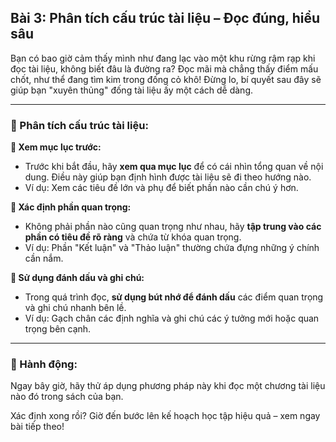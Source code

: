 ## Bài 3: Phân tích cấu trúc tài liệu – Đọc đúng, hiểu sâu

Bạn có bao giờ cảm thấy mình như đang lạc vào một khu rừng rậm rạp khi đọc tài liệu, không biết đâu là đường ra? Đọc mãi mà chẳng thấy điểm mấu chốt, như thể đang tìm kim trong đống cỏ khô! Đừng lo, bí quyết sau đây sẽ giúp bạn "xuyên thủng" đống tài liệu ấy một cách dễ dàng.

---

### 📌 Phân tích cấu trúc tài liệu:

**🔹 Xem mục lục trước:**
- Trước khi bắt đầu, hãy **xem qua mục lục** để có cái nhìn tổng quan về nội dung. Điều này giúp bạn định hình được tài liệu sẽ đi theo hướng nào.
- Ví dụ: Xem các tiêu đề lớn và phụ để biết phần nào cần chú ý hơn.

**🔹 Xác định phần quan trọng:**
- Không phải phần nào cũng quan trọng như nhau, hãy **tập trung vào các phần có tiêu đề rõ ràng** và chứa từ khóa quan trọng.
- Ví dụ: Phần "Kết luận" và "Thảo luận" thường chứa đựng những ý chính cần nắm.

**🔹 Sử dụng đánh dấu và ghi chú:**
- Trong quá trình đọc, **sử dụng bút nhớ để đánh dấu** các điểm quan trọng và ghi chú nhanh bên lề.
- Ví dụ: Gạch chân các định nghĩa và ghi chú các ý tưởng mới hoặc quan trọng bên cạnh.

---

### 🚀 Hành động:

Ngay bây giờ, hãy thử áp dụng phương pháp này khi đọc một chương tài liệu nào đó trong sách của bạn.

Xác định xong rồi? Giờ đến bước lên kế hoạch học tập hiệu quả – xem ngay bài tiếp theo!
